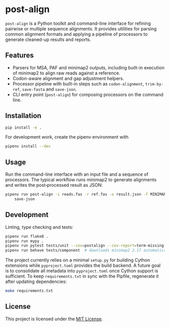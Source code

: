 # post-align

`post-align` is a Python toolkit and command-line interface for refining
pairwise or multiple sequence alignments. It provides utilities for parsing
common alignment formats and applying a pipeline of processors to generate
cleaned-up results and reports.

## Features

* Parsers for MSA, PAF and minimap2 outputs, including built-in execution of
  minimap2 to align raw reads against a reference.
* Codon-aware alignment and gap adjustment helpers.
* Processor pipeline with built-in steps such as `codon-alignment`,
  `trim-by-ref`, `save-fasta` and `save-json`.
* CLI entry point (`post-align`) for composing processors on the command line.

## Installation

```bash
pip install -e .
```

For development work, create the pipenv environment with

```bash
pipenv install --dev
```

## Usage

Run the command-line interface with an input file and a sequence of processors.
The typical workflow runs minimap2 to generate alignments and writes the
post‑processed result as JSON:

```bash
pipenv run post-align -i reads.fas -r ref.fas -o result.json -f MINIMAP2 \
    save-json
```

## Development

Linting, type checking and tests:

```bash
pipenv run flake8 .
pipenv run mypy .
pipenv run pytest tests/unit --cov=postalign --cov-report=term-missing
pipenv run behave tests/component  # downloads minimap2 2.17 automatically
```

The project currently relies on a minimal `setup.py` for building Cython
extensions while `pyproject.toml` provides the build backend. A future goal is
to consolidate all metadata into `pyproject.toml` once Cython support is
sufficient. To keep `requirements.txt` in sync with the Pipfile, regenerate it
after updating dependencies:

```bash
make requirements.txt
```

## License

This project is licensed under the [MIT License](LICENSE).
